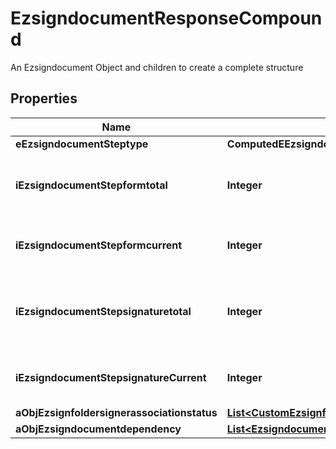 

# EzsigndocumentResponseCompound

An Ezsigndocument Object and children to create a complete structure

## Properties

| Name | Type | Description | Notes |
|------------ | ------------- | ------------- | -------------|
|**eEzsigndocumentSteptype** | **ComputedEEzsigndocumentSteptype** |  |  |
|**iEzsigndocumentStepformtotal** | **Integer** | The total number of steps in the form filling phase |  |
|**iEzsigndocumentStepformcurrent** | **Integer** | The current step in the form filling phase |  |
|**iEzsigndocumentStepsignaturetotal** | **Integer** | The total number of steps in the signature filling phase |  |
|**iEzsigndocumentStepsignatureCurrent** | **Integer** | The current step in the signature phase |  |
|**aObjEzsignfoldersignerassociationstatus** | [**List&lt;CustomEzsignfoldersignerassociationstatusResponse&gt;**](CustomEzsignfoldersignerassociationstatusResponse.md) |  |  |
|**aObjEzsigndocumentdependency** | [**List&lt;EzsigndocumentdependencyResponse&gt;**](EzsigndocumentdependencyResponse.md) |  |  [optional] |



